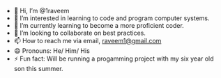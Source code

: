- 👋 Hi, I’m @1raveem
- 👀 I’m interested in learning to code and program computer systems. 
- 🌱 I’m currently learning to become a more proficient coder.
- 💞️ I’m looking to collaborate on best practices. 
- 📫 How to reach me via email, raveem1@gmail.com
- 😄 Pronouns: He/ Him/ His
- ⚡ Fun fact: Will be running a progamming project with my six year old son this summer. 

<!---
1raveem/1raveem is a ✨ special ✨ repository because its `README.md` (this file) appears on your GitHub profile.
You can click the Preview link to take a look at your changes.
--->
